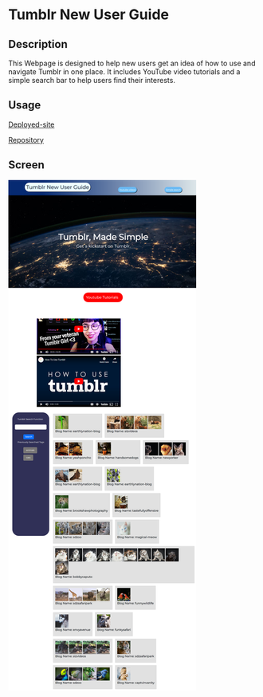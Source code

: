 # Tumblr New User Guide

## Description

This Webpage is designed to help new users get an idea of how to use and navigate Tumblr in one place. It includes YouTube video tutorials and a simple search bar to help users find their interests.

## Usage

[Deployed-site](https://cameronfrench.github.io/tumblr-new-user-guide/)

[Repository](https://github.com/cameronfrench/tumblr-new-user-guide)

## Screen 
![screenshot](./assets/images/webpage-screenshot.png)